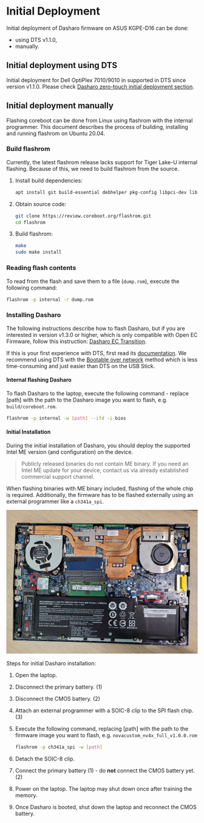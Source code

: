 # Initial Deployment

Initial deployment of Dasharo firmware on ASUS KGPE-D16 can be done:

* using DTS v1.1.0,
* manually.

## Initial deployment using DTS

Initial deployment for Dell OptiPlex 7010/9010 in supported in DTS since version
v1.1.0. Please check [Dasharo zero-touch initial deployment
section](../../dasharo-tools-suite/documentation.md#dasharo-zero-touch-initial-deployment).

## Initial deployment manually

Flashing coreboot can be done from Linux using flashrom with the internal
programmer. This document describes the process of building, installing and
running flashrom on Ubuntu 20.04.

### Build flashrom

Currently, the latest flashrom release lacks support for Tiger Lake-U internal
flashing. Because of this, we need to build flashrom from the source.

1. Install build dependencies:

    ```bash
    apt install git build-essential debhelper pkg-config libpci-dev libusb-1.0-0-dev libftdi1-dev meson
    ```

1. Obtain source code:

    ```bash
    git clone https://review.coreboot.org/flashrom.git
    cd flashrom
    ```

1. Build flashrom:

    ```bash
    make
    sudo make install
    ```

### Reading flash contents

To read from the flash and save them to a file (`dump.rom`), execute the
following command:

```bash
flashrom -p internal -r dump.rom
```

### Installing Dasharo

The following instructions describe how to flash Dasharo, but if you are
interested in version v1.3.0 or higher, which is only compatible with Open EC
Firmware, follow this instruction:
[Dasharo EC Transition](../../../common-coreboot-docs/dasharo_tools_suite/#dasharo-ec-transition).

If this is your first experience with DTS, first read its
[documentation](https://docs.dasharo.com/common-coreboot-docs/dasharo_tools_suite/).
We recommend using DTS with the
[Bootable over network](https://docs.dasharo.com/common-coreboot-docs/dasharo_tools_suite/#bootable-over-network)
method which is less time-consuming and just easier than DTS on the USB Stick.

#### Internal flashing Dasharo

To flash Dasharo to the laptop, execute the following command - replace [path]
with the path to the Dasharo image you want to flash, e.g. `build/coreboot.rom`.

```bash
flashrom -p internal -w [path] --ifd -i bios
```

#### Initial Installation

During the initial installation of Dasharo, you should deploy the supported
Intel ME version (and configuration) on the device.

> Publicly released binaries do not contain ME binary. If you need an Intel ME
> update for your device, contact us via already established commercial support
> channel.

When flashing binaries with ME binary included, flashing of the whole chip is
required. Additionally, the firmware has to be flashed externally using an
external programmer like a `ch341a_spi`.

![nv4x chips](images/nv4x_board_chips.jpg)

Steps for initial Dasharo installation:

1. Open the laptop.
1. Disconnect the primary battery. (1)
1. Disconnect the CMOS battery. (2)
1. Attach an external programmer with a SOIC-8 clip to the SPI flash chip. (3)
1. Execute the following command, replacing [path] with the path to the firmware
    image you want to flash, e.g. `novacustom_nv4x_full_v1.0.0.rom`

    ```bash
    flashrom -p ch341a_spi -w [path]
    ```

1. Detach the SOIC-8 clip.
1. Connect the primary battery (1) - do **not** connect the CMOS battery yet.
    (2)
1. Power on the laptop. The laptop may shut down once after training the memory.
1. Once Dasharo is booted, shut down the laptop and reconnect the CMOS battery.
